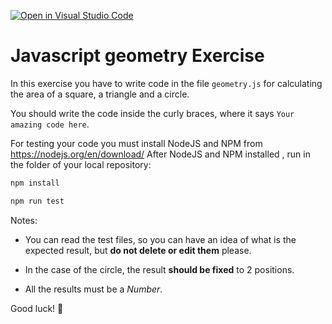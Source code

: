 [![Open in Visual Studio Code](https://classroom.github.com/assets/open-in-vscode-f059dc9a6f8d3a56e377f745f24479a46679e63a5d9fe6f495e02850cd0d8118.svg)](https://classroom.github.com/online_ide?assignment_repo_id=6338753&assignment_repo_type=AssignmentRepo)
# Javascript geometry Exercise

In this exercise you have to write code in the file `geometry.js` for calculating the area of a square, a triangle and a circle.

You should write the code inside the curly braces, where it says `Your amazing code here`.

For testing your code you must install NodeJS and NPM from https://nodejs.org/en/download/
After NodeJS and NPM installed , run in the folder of your local repository: 

```sh
npm install

npm run test

```

Notes:

- You can read the test files, so you can have an idea of what is the expected result, but **do not delete or edit them** please.

- In the case of the circle, the result **should be fixed** to 2 positions.
- All the results must be a *Number*.

Good luck! 🚀

